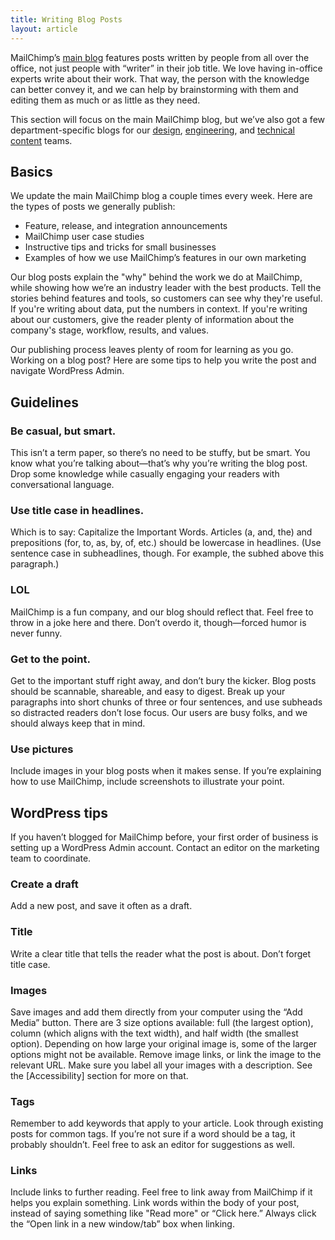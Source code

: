 ```yaml
---
title: Writing Blog Posts
layout: article
---
```


MailChimp’s [main blog](https://blog.mailchimp.com) features posts written by people from all over the office, not just people with “writer” in their job title. We love having in-office experts write about their work. That way, the person with the knowledge can better convey it, and we can help by brainstorming with them and editing them as much or as little as they need.

This section will focus on the main MailChimp blog, but we’ve also got a few department-specific blogs for our [design](http://creative.mailchimp.com), [engineering](http://devs.mailchimp.com/blog/), and [technical content](http://docmakers.mailchimp.com) teams.

## Basics 

We update the main MailChimp blog a couple times every week. Here are the types of posts we generally publish:

* Feature, release, and integration announcements
* MailChimp user case studies
* Instructive tips and tricks for small businesses
* Examples of how we use MailChimp’s features in our own marketing

Our blog posts explain the "why" behind the work we do at MailChimp, while showing how we’re an industry leader with the best products. Tell the stories behind features and tools, so customers can see why they're useful. If you're writing about data, put the numbers in context. If you're writing about our customers, give the reader plenty of information about the company's stage, workflow, results, and values.

Our publishing process leaves plenty of room for learning as you go. Working on a blog post? Here are some tips to help you write the post and navigate WordPress Admin.

## Guidelines

### Be casual, but smart.
This isn’t a term paper, so there’s no need to be stuffy, but be smart. You know what you’re talking about—that’s why you’re writing the blog post. Drop some knowledge while casually engaging your readers with conversational language.

### Use title case in headlines.
Which is to say: Capitalize the Important Words. Articles (a, and, the) and prepositions (for, to, as, by, of, etc.) should be lowercase in headlines. (Use sentence case in subheadlines, though. For example, the subhed above this paragraph.)

### LOL
MailChimp is a fun company, and our blog should reflect that. Feel free to throw in a joke here and there. Don’t overdo it, though—forced humor is never funny.

### Get to the point.
Get to the important stuff right away, and don’t bury the kicker. Blog posts should be scannable, shareable, and easy to digest. Break up your paragraphs into short chunks of three or four sentences, and use subheads so distracted readers don’t lose focus. Our users are busy folks, and we should always keep that in mind.

### Use pictures
Include images in your blog posts when it makes sense. If you’re explaining how to use MailChimp, include screenshots to illustrate your point.

## WordPress tips
If you haven’t blogged for MailChimp before, your first order of business is setting up a WordPress Admin account. Contact an editor on the marketing team to coordinate.

### Create a draft
Add a new post, and save it often as a draft.

### Title
Write a clear title that tells the reader what the post is about. Don’t forget title case.

### Images
Save images and add them directly from your computer using the “Add Media” button. There are 3 size options available: full (the largest option), column (which aligns with the text width), and half width (the smallest option). Depending on how large your original image is, some of the larger options might not be available. Remove image links, or link the image to the relevant URL. Make sure you label all your images with a description. See the [Accessibility] section for more on that.

### Tags
Remember to add keywords that apply to your article. Look through existing posts for common tags. If you’re not sure if a word should be a tag, it probably shouldn’t. Feel free to ask an editor for suggestions as well.

### Links
Include links to further reading. Feel free to link away from MailChimp if it helps you explain something. Link words within the body of your post, instead of saying something like "Read more" or “Click here.” Always click the “Open link in a new window/tab” box when linking.
